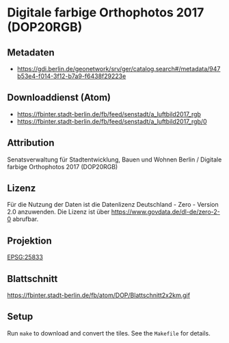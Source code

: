 Digitale farbige Orthophotos 2017 (DOP20RGB)
============================================

## Metadaten

* https://gdi.berlin.de/geonetwork/srv/ger/catalog.search#/metadata/947b53e4-f014-3f12-b7a9-f6438f29223e

## Downloaddienst (Atom)

* https://fbinter.stadt-berlin.de/fb/feed/senstadt/a_luftbild2017_rgb
* https://fbinter.stadt-berlin.de/fb/feed/senstadt/a_luftbild2017_rgb/0

## Attribution

Senatsverwaltung für Stadtentwicklung, Bauen und Wohnen Berlin / Digitale farbige Orthophotos 2017 (DOP20RGB)

## Lizenz

Für die Nutzung der Daten ist die Datenlizenz Deutschland - Zero - Version 2.0 anzuwenden.
Die Lizenz ist über https://www.govdata.de/dl-de/zero-2-0 abrufbar.

## Projektion

[EPSG:25833](http://spatialreference.org/ref/epsg/25833/)

## Blattschnitt

https://fbinter.stadt-berlin.de/fb/atom/DOP/Blattschnitt2x2km.gif

## Setup

Run `make` to download and convert the tiles. See the `Makefile` for details.
